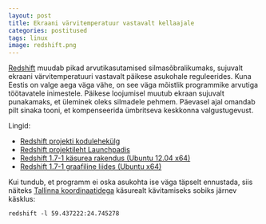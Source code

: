 ```yaml
---
layout: post
title: Ekraani värvitemperatuur vastavalt kellaajale
categories: postitused
tags: linux
image: redshift.png
---
```

[Redshift](http://jonls.dk/redshift/) muudab pikad arvutikasutamised silmasõbralikumaks, sujuvalt ekraani värvitemperatuuri vastavalt päikese asukohale reguleerides. Kuna Eestis on valge aega väga vähe, on see väga mõistlik programmike arvutiga töötavatele inimestele. Päikese loojumisel muutub ekraan sujuvalt punakamaks, et üleminek oleks silmadele pehmem. Päevasel ajal omandab pilt sinaka tooni, et kompenseerida ümbritseva keskkonna valgustugevust.

Lingid:

* [Redshift projekti kodulehekülg](http://jonls.dk/redshift/)
* [Redshift projektileht Launchpadis](https://launchpad.net/redshift)
* [Redshift 1.7-1 käsurea rakendus (Ubuntu 12.04 x64)](https://launchpad.net/ubuntu/+source/redshift/1.7-1ubuntu2/+build/3255560/+files/redshift_1.7-1ubuntu2_amd64.deb)
* [Redshift 1.7-1 graafiline liides (Ubuntu x64)](https://launchpad.net/ubuntu/precise/amd64/gtk-redshift/1.7-1ubuntu2)

Kui tundub, et programm ei oska asukohta ise väga täpselt ennustada, siis näiteks [Tallinna koordinaatidega](http://tools.wmflabs.org/geohack/geohack.php?pagename=Tallinn&params=59_26_14_N_24_44_43_E_type:city_region:EE) käsurealt kävitamiseks sobiks järnev käsklus:

    redshift -l 59.437222:24.745278

